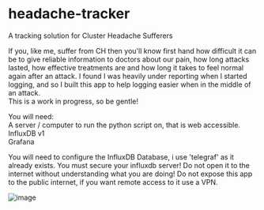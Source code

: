 # headache-tracker
A tracking solution for Cluster Headache Sufferers

If you, like me, suffer from CH then you'll know first hand how difficult it can be to give reliable information to doctors about our pain, how long attacks lasted, how effective treatments are and how long it takes to feel normal again after an attack. I found I was heavily under reporting when I started logging, and so I built this app to help logging easier when in the middle of an attack.<br /> 
This is a work in progress, so be gentle!

You will need:<br />
A server / computer to run the python script on, that is web accessible.<br />
InfluxDB v1<br />
Grafana<br />

You will need to configure the InfluxDB Database, i use 'telegraf' as it already exists.
You must secure your influxdb server! Do not open it to the internet without understanding what you are doing!
Do not expose this app to the public internet, if you want remote access to it use a VPN.

![image](https://user-images.githubusercontent.com/7745805/235332290-121de31a-e84c-4e8e-af40-768782348316.png)
